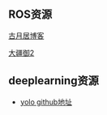 ## ROS资源

[古月居博客](https://www.guyuehome.com/)

[大疆御2](https://github.com/cyberbotics/webots/)



## deeplearning资源

- [yolo github地址](https://github.com/AlexeyAB/darknet)